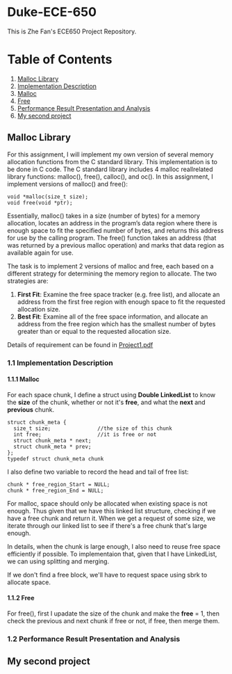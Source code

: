 # Duke-ECE-650

This is Zhe Fan's ECE650 Project Repository.

# Table of Contents

1. [Malloc Library](#Malloc-Library)
2. [Implementation Description](#Implementation-Description)
3. [Malloc](#Malloc)
4. [Free](#Free)
5. [Performance Result Presentation and Analysis](#Performance-Result-Presentation-and-Analysis)
6. [My second project](#my-second-project)
## Malloc Library

For this assignment, I will implement my own version of several memory allocation functions from the C standard library. This implementation is to be done in C code. The C standard library includes 4 malloc reallrelated library functions: malloc(), free(), calloc(), and oc(). In this assignment, I implement versions of malloc() and free(): 
```
void *malloc(size_t size); 
void free(void *ptr); 
```
Essentially, malloc() takes in a size (number of bytes) for a memory allocation, locates an address in the program’s data region where there is enough space to fit the specified number of bytes, and returns this address for use by the calling program. 
The free() function takes an address (that was returned by a previous malloc operation) and marks that data region as available again for use.

The task is to implement 2 versions of malloc and free, each based on a different strategy for
determining the memory region to allocate. The two strategies are:
1. **First Fit**: Examine the free space tracker (e.g. free list), and allocate an address from
the first free region with enough space to fit the requested allocation size.
2. **Best Fit**: Examine all of the free space information, and allocate an address from the
free region which has the smallest number of bytes greater than or equal to the
requested allocation size.

Details of requirement can be found in [Project1.pdf](Project_1_Malloc_Library/Project1.pdf)

### 1.1 Implementation Description

#### 1.1.1 Malloc

  For each space chunk, I define a struct using **Double LinkedList** to know the **size** of the chunk, whether or not it's **free**, and what the **next** and **previous** chunk.
  
```
struct chunk_meta {
  size_t size;               //the size of this chunk
  int free;                  //it is free or not
  struct chunk_meta * next;
  struct chunk_meta * prev;
};
typedef struct chunk_meta chunk
```
  
  I also define two variable to record the head and tail of free list:
  
```
chunk * free_region_Start = NULL;
chunk * free_region_End = NULL;
```
  
  For malloc, space should only be allocated when existing space is not enough. Thus given that we have this linked list structure, checking if we have a free chunk and return it. When we get a request of some size, we iterate through our linked list to see if there's a free chunk that's large enough.

 In details, when the chunk is large enough, I also need to reuse free space efficiently if possible. To implementaion that, given that I have LinkedList, we can using splitting and merging.
 
If we don't find a free block, we'll have to request space using sbrk to allocate space.

#### 1.1.2 Free

For free(), first I upadate the size of the chunk and make the **free** = 1, then check the previous and next chunk if free or not, if free, then merge them.

### 1.2 Performance Result Presentation and Analysis



## My second project
